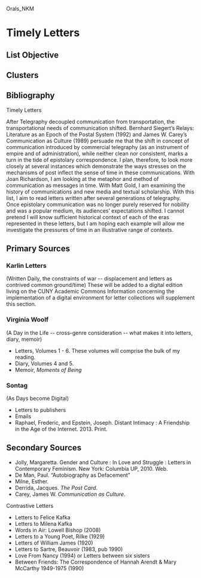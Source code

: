 Orals_NKM

# Timely Letters

## List Objective

## Clusters

## Bibliography
Timely Letters

After Telegraphy decoupled communication from transportation, the transportational needs of communication shifted. Bernhard Siegert’s Relays: Literature as an Epoch of the Postal System (1992) and James W. Carey’s Communication as Culture (1989) persuade me that the shift in concept of communication introduced by commercial telegraphy (as an instrument of empire and of administration), while neither clean nor consistent, marks a turn in the tide of epistolary correspondence. I plan, therefore, to look more closely at several instances which demonstrate the ways stresses on the mechanisms of post inflect the sense of time in these communications. With Joan Richardson, I am looking at the metaphor and method of communication as messages in time. With Matt Gold, I am examining the history of communications and new media and textual scholarship. With this list, I aim to read letters written after several generations of telegraphy. Once epistolary communication was no longer purely reserved for nobility and was a popular medium, its audiences’ expectations shifted. I cannot pretend I will know sufficient historical context of each of the eras represented in these letters, but I am hoping each example will allow me investigate the pressures of time in an illustrative range of contexts. 

## Primary Sources
### Karlin Letters 
(Written Daily, the constraints of war -- displacement and letters as contrived common ground/time) 
These will be added to a digital edition living on the CUNY Academic Commons
Information concerning the implementation of a digital environment for letter collections will supplement this section.
### Virginia Woolf 
(A Day in the Life -- cross-genre consideration -- what makes it into letters, diary, memoir)
* Letters, Volumes 1 - 6. These volumes will comprise the bulk of my reading.
* Diary, Volumes 4 and 5.
* Memoir, *Moments of Being*
### Sontag 
(As Days become Digital)
* Letters to publishers
* Emails
* Raphael, Frederic, and Epstein, Joseph. Distant Intimacy : A Friendship in the Age of the Internet. 2013. Print.

## Secondary Sources

* Jolly, Margaretta. Gender and Culture : In Love and Struggle : Letters in Contemporary Feminism. New York: Columbia UP, 2010. Web.
* De Man, Paul. “Autobiography as Defacement”
* Milne, Esther.
* Derrida, Jacques. *The Post Card*.
* Carey, James W. *Communication as Culture*.

Contrastive Letters
* Letters to Felice Kafka
* Letters to Milena Kafka
* Words in Air: Lowell Bishop (2008)
* Letters to a Young Poet, Rilke (1929)
* Letters of William James (1920)
* Letters to Sartre, Beauvoir (1983, pub 1990)
* Love From Nancy (1994) or Letters between six sisters 
* Between Friends: The Correspondence of Hannah Arendt & Mary McCarthy 1949-1975 (1990)